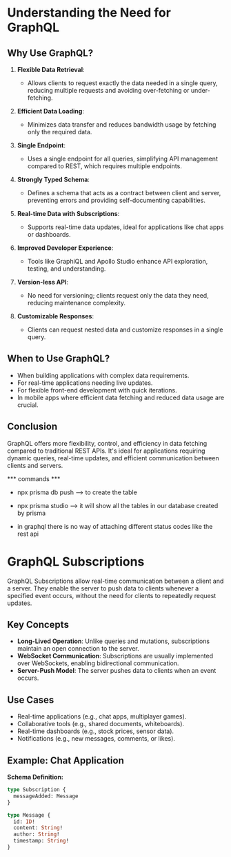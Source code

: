 # Understanding the Need for GraphQL

## Why Use GraphQL?

1. **Flexible Data Retrieval**: 
   - Allows clients to request exactly the data needed in a single query, reducing multiple requests and avoiding over-fetching or under-fetching.

2. **Efficient Data Loading**: 
   - Minimizes data transfer and reduces bandwidth usage by fetching only the required data.

3. **Single Endpoint**: 
   - Uses a single endpoint for all queries, simplifying API management compared to REST, which requires multiple endpoints.

4. **Strongly Typed Schema**: 
   - Defines a schema that acts as a contract between client and server, preventing errors and providing self-documenting capabilities.

5. **Real-time Data with Subscriptions**: 
   - Supports real-time data updates, ideal for applications like chat apps or dashboards.

6. **Improved Developer Experience**: 
   - Tools like GraphiQL and Apollo Studio enhance API exploration, testing, and understanding.

7. **Version-less API**: 
   - No need for versioning; clients request only the data they need, reducing maintenance complexity.

8. **Customizable Responses**: 
   - Clients can request nested data and customize responses in a single query.

## When to Use GraphQL?

- When building applications with complex data requirements.
- For real-time applications needing live updates.
- For flexible front-end development with quick iterations.
- In mobile apps where efficient data fetching and reduced data usage are crucial.

## Conclusion

GraphQL offers more flexibility, control, and efficiency in data fetching compared to traditional REST APIs. It's ideal for applications requiring dynamic queries, real-time updates, and efficient communication between clients and servers.


*** commands *** 
* npx prisma db push --> to create the table
* npx prisma studio --> it will show all the tables in our database created by prisma

* in graphql there is no way of attaching different    status codes like the rest api 



# GraphQL Subscriptions

GraphQL Subscriptions allow real-time communication between a client and a server. They enable the server to push data to clients whenever a specified event occurs, without the need for clients to repeatedly request updates.

## Key Concepts

- **Long-Lived Operation**: Unlike queries and mutations, subscriptions maintain an open connection to the server.
- **WebSocket Communication**: Subscriptions are usually implemented over WebSockets, enabling bidirectional communication.
- **Server-Push Model**: The server pushes data to clients when an event occurs.

## Use Cases

- Real-time applications (e.g., chat apps, multiplayer games).
- Collaborative tools (e.g., shared documents, whiteboards).
- Real-time dashboards (e.g., stock prices, sensor data).
- Notifications (e.g., new messages, comments, or likes).

## Example: Chat Application

**Schema Definition:**
```graphql
type Subscription {
  messageAdded: Message
}

type Message {
  id: ID!
  content: String!
  author: String!
  timestamp: String!
}
